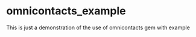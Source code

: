 omnicontacts_example
====================

This is just a demonstration of the use of omnicontacts gem with example